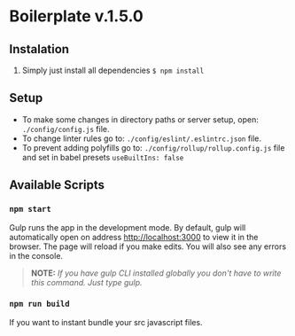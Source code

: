 # Boilerplate v.1.5.0

## Instalation

1. Simply just install all dependencies
	`$ npm install`

## Setup

* To make some changes in directory paths or server setup, open: `./config/config.js` file.
* To change linter rules go to: `./config/eslint/.eslintrc.json` file.
* To prevent adding polyfills go to: `./config/rollup/rollup.config.js` file and set in babel presets `useBuiltIns: false`

## Available Scripts

### `npm start`

Gulp runs the app in the development mode. 
By default, gulp will automatically open on address [http://localhost:3000](http://localhost:3000) to view it in the browser.
The page will reload if you make edits.
You will also see any errors in the console.

> **NOTE:** *If you have gulp CLI installed globally you don't have to write this command. Just type gulp.*

### `npm run build`

If you want to instant bundle your src javascript files. 